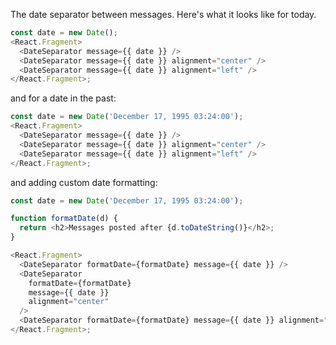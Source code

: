 The date separator between messages.
Here's what it looks like for today.

```js
const date = new Date();
<React.Fragment>
  <DateSeparator message={{ date }} />
  <DateSeparator message={{ date }} alignment="center" />
  <DateSeparator message={{ date }} alignment="left" />
</React.Fragment>;
```

and for a date in the past:

```js
const date = new Date('December 17, 1995 03:24:00');
<React.Fragment>
  <DateSeparator message={{ date }} />
  <DateSeparator message={{ date }} alignment="center" />
  <DateSeparator message={{ date }} alignment="left" />
</React.Fragment>;
```

and adding custom date formatting:

```js
const date = new Date('December 17, 1995 03:24:00');

function formatDate(d) {
  return <h2>Messages posted after {d.toDateString()}</h2>;
}

<React.Fragment>
  <DateSeparator formatDate={formatDate} message={{ date }} />
  <DateSeparator
    formatDate={formatDate}
    message={{ date }}
    alignment="center"
  />
  <DateSeparator formatDate={formatDate} message={{ date }} alignment="left" />
</React.Fragment>;
```
